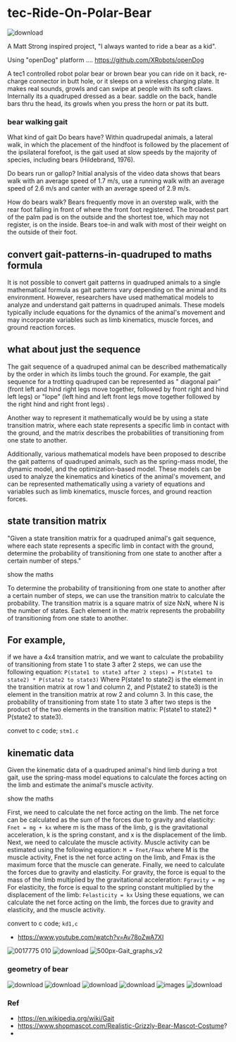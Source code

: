 # tec-Ride-On-Polar-Bear


![download](https://user-images.githubusercontent.com/58069246/175305212-641e95be-2451-443a-b042-448a0a2a69bd.jpg)

A Matt Strong inspired project, "I always wanted to ride a bear as a kid".

Using "openDog" platform  .... https://github.com/XRobots/openDog

A tec1 controlled robot polar bear or brown bear you can ride on it back, re-charge connector in butt hole, or it sleeps on a wireless charging plate. It makes real sounds, growls and can swipe at people with its soft claws. Internally its a quadruped dressed as a bear. saddle on the back, handle bars thru the head, its growls when you press the horn or pat its butt.

### bear walking gait
What kind of gait Do bears have?
Within quadrupedal animals, a lateral walk, in which the placement of the hindfoot is followed by the placement of the ipsilateral forefoot, is the gait used at slow speeds by the majority of species, including bears (Hildebrand, 1976).

Do bears run or gallop?
Initial analysis of the video data shows that bears walk with an average speed of 1.7 m/s, use a running walk with an average speed of 2.6 m/s and canter with an average speed of 2.9 m/s.

How do bears walk?
Bears frequently move in an overstep walk, with the rear foot falling in front of where the front foot registered. The broadest part of the palm pad is on the outside and the shortest toe, which may not register, is on the inside. Bears toe-in and walk with most of their weight on the outside of their foot.

## convert gait-patterns-in-quadruped to maths formula
It is not possible to convert gait patterns in quadruped animals to a single mathematical formula as gait patterns vary depending on the animal and its environment. However, researchers have used mathematical models to analyze and understand gait patterns in quadruped animals. These models typically include equations for the dynamics of the animal's movement and may incorporate variables such as limb kinematics, muscle forces, and ground reaction forces.

## what about just the sequence
The gait sequence of a quadruped animal can be described mathematically by the order in which its limbs touch the ground. For example, the gait sequence for a trotting quadruped can be represented as " diagonal pair" (front left and hind right legs move together, followed by front right and hind left legs) or "lope" (left hind and left front legs move together followed by the right hind and right front legs) .

Another way to represent it mathematically would be by using a state transition matrix, where each state represents a specific limb in contact with the ground, and the matrix describes the probabilities of transitioning from one state to another.

Additionally, various mathematical models have been proposed to describe the gait patterns of quadruped animals, such as the spring-mass model, the dynamic model, and the optimization-based model. These models can be used to analyze the kinematics and kinetics of the animal's movement, and can be represented mathematically using a variety of equations and variables such as limb kinematics, muscle forces, and ground reaction forces.

## state transition matrix 
"Given a state transition matrix for a quadruped animal's gait sequence, where each state represents a specific limb in contact with the ground, determine the probability of transitioning from one state to another after a certain number of steps."

show the maths

To determine the probability of transitioning from one state to another after a certain number of steps, we can use the transition matrix to calculate the probability. The transition matrix is a square matrix of size NxN, where N is the number of states. Each element in the matrix represents the probability of transitioning from one state to another.

## For example, 
if we have a 4x4 transition matrix, and we want to calculate the probability of transitioning from state 1 to state 3 after 2 steps, we can use the following equation:
`P(state1 to state3 after 2 steps) = P(state1 to state2) * P(state2 to state3)`
 Where P(state1 to state2) is the element in the transition matrix at row 1 and column 2, and P(state2 to state3) is the element in the transition matrix at row 2 and column 3.
In this case, the probability of transitioning from state 1 to state 3 after two steps is the product of the two elements in the transition matrix: P(state1 to state2) * P(state2 to state3).

convet to c code; `stm1.c`


## kinematic data
Given the kinematic data of a quadruped animal's hind limb during a trot gait, use the spring-mass model equations to calculate the forces acting on the limb and estimate the animal's muscle activity.


show the maths

First, we need to calculate the net force acting on the limb. The net force can be calculated as the sum of the forces due to gravity and elasticity:
`Fnet = mg + kx` where m is the mass of the limb, g is the gravitational acceleration, k is the spring constant, and x is the displacement of the limb.
Next, we need to calculate the muscle activity. Muscle activity can be estimated using the following equation:
`M = Fnet/Fmax` where M is the muscle activity, Fnet is the net force acting on the limb, and Fmax is the maximum force that the muscle can generate.
Finally, we need to calculate the forces due to gravity and elasticity. For gravity, the force is equal to the mass of the limb multiplied by the gravitational acceleration: `Fgravity = mg`
For elasticity, the force is equal to the spring constant multiplied by the displacement of the limb:
`Felasticity = kx`
Using these equations, we can calculate the net force acting on the limb, the forces due to gravity and elasticity, and the muscle activity.

convert to c code; `kd1,c`

- https://www.youtube.com/watch?v=Av78oZwA7XI

![0017775 010](https://user-images.githubusercontent.com/58069246/176603738-633d58c0-cbba-4f99-a9bf-87bfdf801edf.png)
![download](https://user-images.githubusercontent.com/58069246/176603780-7af42b5a-cfed-4d63-9ab8-2c6d0be07c0d.png)
![500px-Gait_graphs_v2](https://user-images.githubusercontent.com/58069246/176603837-7b493146-8ba2-4f5a-a848-6320a5770b29.png)

### geometry of bear
![download](https://user-images.githubusercontent.com/58069246/176604357-7b9b98fa-b29e-4f79-91fa-74ece6f6b285.jpg)
![download](https://user-images.githubusercontent.com/58069246/176604388-a2873fc8-f459-4a15-9548-3a2a98c681b5.jpg)
![download](https://user-images.githubusercontent.com/58069246/176604464-9d215021-7df4-4470-a0dd-b84f3b08c43d.jpg)
![download](https://user-images.githubusercontent.com/58069246/176604490-669c8369-2ab5-4e71-a225-86e1c60b50fc.jpg)
![images](https://user-images.githubusercontent.com/58069246/176604521-fe5017a7-cb02-4555-9617-72e5278e9fb0.jpg)
![download](https://user-images.githubusercontent.com/58069246/176604607-cccf69b3-8cd4-4426-bf51-6eaf2ba881f3.jpg)









### Ref
- https://en.wikipedia.org/wiki/Gait
- https://www.shopmascot.com/Realistic-Grizzly-Bear-Mascot-Costume?
- 
